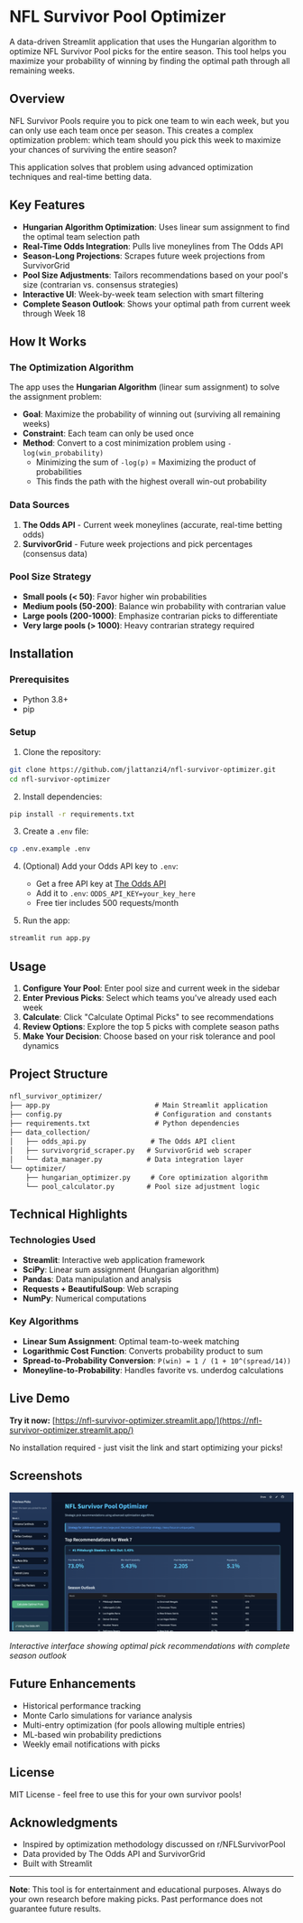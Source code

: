 # NFL Survivor Pool Optimizer

A data-driven Streamlit application that uses the Hungarian algorithm to optimize NFL Survivor Pool picks for the entire season. This tool helps you maximize your probability of winning by finding the optimal path through all remaining weeks.

## Overview

NFL Survivor Pools require you to pick one team to win each week, but you can only use each team once per season. This creates a complex optimization problem: which team should you pick this week to maximize your chances of surviving the entire season?

This application solves that problem using advanced optimization techniques and real-time betting data.

## Key Features

- **Hungarian Algorithm Optimization**: Uses linear sum assignment to find the optimal team selection path
- **Real-Time Odds Integration**: Pulls live moneylines from The Odds API
- **Season-Long Projections**: Scrapes future week projections from SurvivorGrid
- **Pool Size Adjustments**: Tailors recommendations based on your pool's size (contrarian vs. consensus strategies)
- **Interactive UI**: Week-by-week team selection with smart filtering
- **Complete Season Outlook**: Shows your optimal path from current week through Week 18

## How It Works

### The Optimization Algorithm

The app uses the **Hungarian Algorithm** (linear sum assignment) to solve the assignment problem:
- **Goal**: Maximize the probability of winning out (surviving all remaining weeks)
- **Constraint**: Each team can only be used once
- **Method**: Convert to a cost minimization problem using `-log(win_probability)`
  - Minimizing the sum of `-log(p)` = Maximizing the product of probabilities
  - This finds the path with the highest overall win-out probability

### Data Sources

1. **The Odds API** - Current week moneylines (accurate, real-time betting odds)
2. **SurvivorGrid** - Future week projections and pick percentages (consensus data)

### Pool Size Strategy

- **Small pools (< 50)**: Favor higher win probabilities
- **Medium pools (50-200)**: Balance win probability with contrarian value
- **Large pools (200-1000)**: Emphasize contrarian picks to differentiate
- **Very large pools (> 1000)**: Heavy contrarian strategy required

## Installation

### Prerequisites

- Python 3.8+
- pip

### Setup

1. Clone the repository:
```bash
git clone https://github.com/jlattanzi4/nfl-survivor-optimizer.git
cd nfl-survivor-optimizer
```

2. Install dependencies:
```bash
pip install -r requirements.txt
```

3. Create a `.env` file:
```bash
cp .env.example .env
```

4. (Optional) Add your Odds API key to `.env`:
   - Get a free API key at [The Odds API](https://the-odds-api.com/)
   - Add it to `.env`: `ODDS_API_KEY=your_key_here`
   - Free tier includes 500 requests/month

5. Run the app:
```bash
streamlit run app.py
```

## Usage

1. **Configure Your Pool**: Enter pool size and current week in the sidebar
2. **Enter Previous Picks**: Select which teams you've already used each week
3. **Calculate**: Click "Calculate Optimal Picks" to see recommendations
4. **Review Options**: Explore the top 5 picks with complete season paths
5. **Make Your Decision**: Choose based on your risk tolerance and pool dynamics

## Project Structure

```
nfl_survivor_optimizer/
├── app.py                          # Main Streamlit application
├── config.py                       # Configuration and constants
├── requirements.txt                # Python dependencies
├── data_collection/
│   ├── odds_api.py                # The Odds API client
│   ├── survivorgrid_scraper.py   # SurvivorGrid web scraper
│   └── data_manager.py           # Data integration layer
└── optimizer/
    ├── hungarian_optimizer.py     # Core optimization algorithm
    └── pool_calculator.py        # Pool size adjustment logic
```

## Technical Highlights

### Technologies Used
- **Streamlit**: Interactive web application framework
- **SciPy**: Linear sum assignment (Hungarian algorithm)
- **Pandas**: Data manipulation and analysis
- **Requests + BeautifulSoup**: Web scraping
- **NumPy**: Numerical computations

### Key Algorithms
- **Linear Sum Assignment**: Optimal team-to-week matching
- **Logarithmic Cost Function**: Converts probability product to sum
- **Spread-to-Probability Conversion**: `P(win) = 1 / (1 + 10^(spread/14))`
- **Moneyline-to-Probability**: Handles favorite vs. underdog calculations

## Live Demo

**Try it now:** [https://nfl-survivor-optimizer.streamlit.app/](https://nfl-survivor-optimizer.streamlit.app/)

No installation required - just visit the link and start optimizing your picks!

## Screenshots

![NFL Survivor Optimizer Demo](images/demo.png)

*Interactive interface showing optimal pick recommendations with complete season outlook*

## Future Enhancements

- Historical performance tracking
- Monte Carlo simulations for variance analysis
- Multi-entry optimization (for pools allowing multiple entries)
- ML-based win probability predictions
- Weekly email notifications with picks

## License

MIT License - feel free to use this for your own survivor pools!

## Acknowledgments

- Inspired by optimization methodology discussed on r/NFLSurvivorPool
- Data provided by The Odds API and SurvivorGrid
- Built with Streamlit

---

**Note**: This tool is for entertainment and educational purposes. Always do your own research before making picks. Past performance does not guarantee future results.
